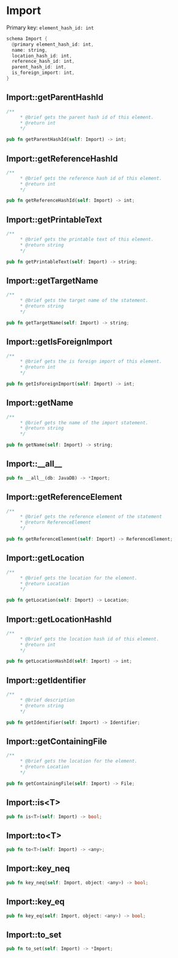# Import

Primary key: `element_hash_id: int`

```rust
schema Import {
  @primary element_hash_id: int,
  name: string,
  location_hash_id: int,
  reference_hash_id: int,
  parent_hash_id: int,
  is_foreign_import: int,
}
```
## Import::getParentHashId

```rust
/**
     * @brief gets the parent hash id of this element.
     * @return int
     */
```
```rust
pub fn getParentHashId(self: Import) -> int;
```
## Import::getReferenceHashId

```rust
/**
     * @brief gets the reference hash id of this element.
     * @return int
     */
```
```rust
pub fn getReferenceHashId(self: Import) -> int;
```
## Import::getPrintableText

```rust
/**
     * @brief gets the printable text of this element.
     * @return string
     */
```
```rust
pub fn getPrintableText(self: Import) -> string;
```
## Import::getTargetName

```rust
/**
     * @brief gets the target name of the statement.
     * @return string 
     */
```
```rust
pub fn getTargetName(self: Import) -> string;
```
## Import::getIsForeignImport

```rust
/**
     * @brief gets the is foreign import of this element.
     * @return int
     */
```
```rust
pub fn getIsForeignImport(self: Import) -> int;
```
## Import::getName

```rust
/**
     * @brief gets the name of the import statement.
     * @return string 
     */
```
```rust
pub fn getName(self: Import) -> string;
```
## Import::\_\_all\_\_

```rust
pub fn __all__(db: JavaDB) -> *Import;
```
## Import::getReferenceElement

```rust
/**
     * @brief gets the reference element of the statement
     * @return ReferenceElement 
     */
```
```rust
pub fn getReferenceElement(self: Import) -> ReferenceElement;
```
## Import::getLocation

```rust
/**
     * @brief gets the location for the element.
     * @return Location
     */
```
```rust
pub fn getLocation(self: Import) -> Location;
```
## Import::getLocationHashId

```rust
/**
     * @brief gets the location hash id of this element.
     * @return int
     */
```
```rust
pub fn getLocationHashId(self: Import) -> int;
```
## Import::getIdentifier

```rust
/**
     * @brief description
     * @return string 
     */
```
```rust
pub fn getIdentifier(self: Import) -> Identifier;
```
## Import::getContainingFile

```rust
/**
     * @brief gets the location for the element.
     * @return Location
     */
```
```rust
pub fn getContainingFile(self: Import) -> File;
```
## Import::is\<T\>

```rust
pub fn is<T>(self: Import) -> bool;
```
## Import::to\<T\>

```rust
pub fn to<T>(self: Import) -> <any>;
```
## Import::key\_neq

```rust
pub fn key_neq(self: Import, object: <any>) -> bool;
```
## Import::key\_eq

```rust
pub fn key_eq(self: Import, object: <any>) -> bool;
```
## Import::to\_set

```rust
pub fn to_set(self: Import) -> *Import;
```
